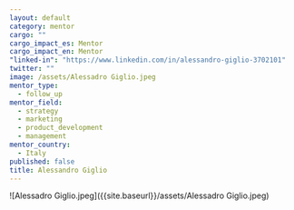 ```yaml
---
layout: default
category: mentor
cargo: ""
cargo_impact_es: Mentor
cargo_impact_en: Mentor
"linked-in": "https://www.linkedin.com/in/alessandro-giglio-3702101"
twitter: ""
image: /assets/Alessadro Giglio.jpeg
mentor_type: 
  - follow_up
mentor_field: 
  - strategy
  - marketing
  - product_development
  - management
mentor_country: 
  - Italy
published: false
title: Alessandro Giglio
---
```


![Alessadro Giglio.jpeg]({{site.baseurl}}/assets/Alessadro Giglio.jpeg)
